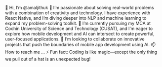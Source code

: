 
👋 Hi, I’m @amaljithuk
👀 I’m passionate about solving real-world problems with a combination of creativity and technology. I have experience with React Native, and I’m diving deeper into NLP and machine learning to expand my problem-solving toolkit.
🌱 I’m currently pursuing my MCA at Cochin University of Science and Technology (CUSAT), and I’m eager to explore how mobile development and AI can intersect to create powerful, user-focused applications.
💞️ I’m looking to collaborate on innovative projects that push the boundaries of mobile app development using AI.
📫 How to reach me ...
⚡ Fun fact: Coding is like magic—except the only thing we pull out of a hat is an unexpected bug!


<!---
Amaljithuk/Amaljithuk is a ✨ special ✨ repository because its `README.md` (this file) appears on your GitHub profile.
You can click the Preview link to take a look at your changes.
--->
